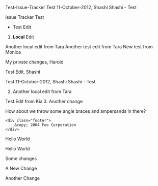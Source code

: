 Test-Issue-Tracker
Test 11-October-2012, Shashi
Shashi - Test 


Issue Tracker Test


* Test Edit

1. <b>Local</b> Edit

Another local edit from Tara
Another test edit from Tara
New test from Monica

My private changes, Harold

Test Edit, Shashi

Test 11-October-2012, Shashi
Shashi - Test 

2. Another local edit from Tara

Test Edit from Kia
3. Another change

How about we throw some angle braces and ampersands in there?

    <div class="footer">
        &copy; 2004 Foo Corporation
    </div>

Hello World


Hello World



Some changes

A New Change

Another Change


